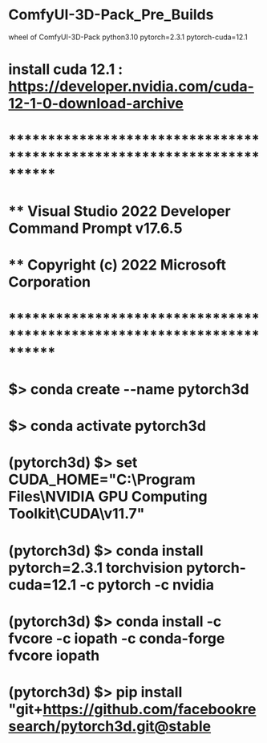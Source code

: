 # ComfyUI-3D-Pack_Pre_Builds
wheel of  ComfyUI-3D-Pack python3.10 pytorch=2.3.1 pytorch-cuda=12.1 

# install cuda 12.1 : https://developer.nvidia.com/cuda-12-1-0-download-archive

# **********************************************************************
# ** Visual Studio 2022 Developer Command Prompt v17.6.5
# ** Copyright (c) 2022 Microsoft Corporation
# **********************************************************************

# $> conda create --name pytorch3d
# $> conda activate pytorch3d
# (pytorch3d) $> set CUDA_HOME="C:\Program Files\NVIDIA GPU Computing Toolkit\CUDA\v11.7"
# (pytorch3d) $> conda install pytorch=2.3.1 torchvision pytorch-cuda=12.1 -c pytorch -c nvidia
# (pytorch3d) $> conda install -c fvcore -c iopath -c conda-forge fvcore iopath
# (pytorch3d) $> pip install "git+https://github.com/facebookresearch/pytorch3d.git@stable
